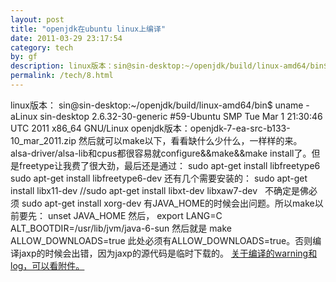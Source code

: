 ```yaml
---
layout: post
title: "openjdk在ubuntu linux上编译"
date: 2011-03-29 23:17:54
category: tech
by: gf
description: linux版本：sin@sin-desktop:~/openjdk/build/linux-amd64/bin$uname-aLinuxsin-desktop2.6.32-30-generic#59-UbuntuSMPTueMar121:30:46UTC2011x86_64GNU/Li
permalink: /tech/8.html
---
```

linux版本： sin@sin-desktop:~/openjdk/build/linux-amd64/bin$ uname -aLinux sin-desktop 2.6.32-30-generic \#59-Ubuntu SMP Tue Mar 1 21:30:46 UTC 2011 x86\_64 GNU/Linux openjdk版本：openjdk-7-ea-src-b133-10\_mar\_2011.zip 然后就可以make以下，看看缺什么少什么，一样样的来。   alsa-driver/alsa-lib和cpus都很容易就configure&&make&&make install了。但是freetype让我费了很大劲，最后还是通过： sudo apt-get install libfreetype6 sudo apt-get install libfreetype6-dev 还有几个需要安装的： sudo apt-get install libx11-dev //sudo apt-get install libxt-dev libxaw7-dev   不确定是佛必须 sudo apt-get install xorg-dev 有JAVA\_HOME的时候会出问题。所以make以前要先： unset JAVA\_HOME 然后， export LANG=C ALT\_BOOTDIR=/usr/lib/jvm/java-6-sun 然后就是 make ALLOW\_DOWNLOADS=true 此处必须有ALLOW\_DOWNLOADS=true。否则编译jaxp的时候会出错，因为jaxp的源代码是临时下载的。 [关于编译的warning和log，可以看附件。][warning_log]  


[warning_log]: http://liuguangfeng.googlecode.com/files/buildjdk.tar.gz
